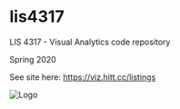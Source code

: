 # lis4317
LIS 4317 - Visual Analytics code repository

Spring 2020

See site here: https://viz.hitt.cc/listings

![Logo](https://viz.hitt.cc/logo.png)

